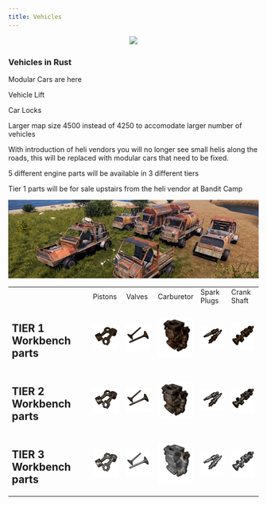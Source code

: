 ```yaml
---
title: Vehicles
---
```


<p>
  
<center><img src="wiki/images/vehicles.png"></center>

<p>

<h3>Vehicles in Rust</h3>
<p>

<p>Modular Cars are here</p>
<p>Vehicle Lift</p>
<p>Car Locks</p>
<p>Larger map size 4500 instead of 4250 to accomodate larger number of vehicles</p>
<p>With introduction of heli vendors you will no longer see small helis along the roads, this will be replaced with modular cars that need to be fixed.</p>
<p>5 different engine parts will be available in 3 different tiers</p>
<p>Tier 1 parts will be for sale upstairs from the heli vendor at Bandit Camp</p>
<p>
<center><img src="wiki/images/modular.png">

  <table>
 
  <tr>
    <td></td>
	<td>Pistons</td>
	<td>Valves</td>
	<td>Carburetor</td>
	<td>Spark Plugs</td>
	<td>Crank Shaft</td>
  </tr>
  <tr>
	<td> <h2>TIER 1 Workbench parts</h2></td>
	<td><center><img width="70" src="wiki/images/modular_02.gif"></center></td>
   <td><center><img width="70" src="wiki/images/modular_03.gif"></center></td>
   <td><center><img width="70" src="wiki/images/modular_04.gif"></center></td>
   <td><center><img width="70" src="wiki/images/modular_05.gif"></center></td>
   <td><center><img width="70" src="wiki/images/modular_06.gif"></center></td>
  </tr>
   <tr>
	<td> <h2>TIER 2 Workbench parts</h2></td>
	<td><center><img width="70" src="wiki/images/modular_08.gif"></center></td>
   <td><center><img width="70" src="wiki/images/modular_09.gif"></center></td>
   <td><center><img width="70" src="wiki/images/modular_10.gif"></center></td>
   <td><center><img width="70" src="wiki/images/modular_11.gif"></center></td>
   <td><center><img width="70" src="wiki/images/modular_12.gif"></center></td>
  </tr>
   <tr>
	<td> <h2>TIER 3 Workbench parts</h2></td>
	<td><center><img width="70" src="wiki/images/modular_13.gif"></center></td>
   <td><center><img width="70" src="wiki/images/modular_14.gif"></center></td>
   <td><center><img width="70" src="wiki/images/modular_15.gif"></center></td>
   <td><center><img width="70" src="wiki/images/modular_16.gif"></center></td>
   <td><center><img width="70" src="wiki/images/modular_17.gif"></center></td>
  </tr>
  </table>